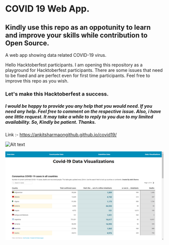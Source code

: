 # COVID 19 Web App.

## Kindly use this repo as an oppotunity to learn and improve your skills while contribution to Open Source.


A web app showing data related COVID-19 virus.

Hello Hacktoberfest participants. I am opening this repository as a playground for Hacktoberfest participants. There are some issues that need to be fixed and are perfect even for first time participants. Feel free to improve this repo as you wish.

### Let's make this Hacktoberfest a success.
##### I would be happy to provide you any help that you would need. If you need any help. Feel free to comment on the respective issue. Also, i have one little request. It may take a while to reply to you due to my limited availability. So, Kindly be patient. Thanks.
Link :- https://ankitsharmaongithub.github.io/covid19/

![Alt text](relative/path/to/img.jpg?raw=true "Title")

![Alt text](img/data_visualization_1.PNG?raw=true "Title")

